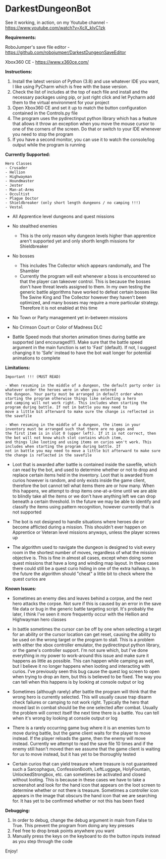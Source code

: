 # DarkestDungeonBot

See it working, in action, on my Youtube channel -
https://www.youtube.com/watch?v=XcX_klvC1zk

**Requirements:**

RoboJumper's save file editor - https://github.com/robojumper/DarkestDungeonSaveEditor

Xbox360 CE - https://www.x360ce.com/

**Instructions:**
1. Install the latest version of Python (3.8) and use whatever IDE you want, I like using PyCharm which is free with the base version.
2. Check the list of includes at the top of each file and install and the necessary packages using pip, or just right click and let Pycharm add them to the virtual environment for your project
3. Open Xbox360 CE and set it up to match the button configuration contained in the Controls.py file
4. The program uses the pydirectinput python library which has a feature that allows it throw an exception when you move the mouse cursor to one of the corners of the screen. Do that or switch to your IDE whenever you need to stop the program
5. If you have a second monitor, you can use it to watch the console/log output while the program is running

**Currently Supported:**

    Hero Classes
    - Crusader
    - Hellion
    - Highwayman
    - Houndmaster
    - Jester
    - Man-at-Arms
    - Occultist
    - Plague Doctor
    - Shieldbreaker (only short length dungeons / no camping !!!)
    - Vestal
    
 - All Apprentice level dungeons and quest missions
 - No stealthed enemies
    - This is the only reason why dungeon levels higher than apprentice aren't supported yet and only shorth length missions for Shieldbreaker
 - No bosses
    - This includes The Collector which appears randomally, and The Shambler
    - Currently the program will exit whenever a boss is encountered so that the player can takeover control. This is because the bosses don't have threat levels assigned to them. In my own testing the generic battle algorithms have worked to defeat certain bosses like The Swine King and The Collector however they haven't been optimized,        and many bosses may require a more particular strategy. Therefore it is not enabled at this time

- No Town or Party management yet in-between missions 

- No Crimson Court or Color of Madness DLC

- Battle Speed mods that shorten animation times during battle are supported (and encouraged!!!). Make sure that the battle speed argument in the main function is set to 'Fast' (default). If not, I suggest changing it to 'Safe' instead to have the bot wait longer for potential animations to complete 

**Limitations:**

    Important !!! (MUST READ)
    
    - When resuming in the middle of a dungeon, the default party order is whatever order the heroes were in when you entered 
    the dungeon. Your party must be arranged in default order when starting the program otherwise things like selecting a hero 
    and camping will not work right. This includes when starting the program during battle. If not in battle you may need to 
    move a little bit afterward to make sure the change is reflected in the savefile 
    
    - When resuming in the middle of a dungeon, the items in your inventory must be arranged such that there are no gaps and 
    the first item is in slot 0 (upper left). If it is not correct, then the bot will not know which slot contains which item, 
    and things like looting and using items on curios won't work. This includes when starting the program during battle. If 
    not in battle you may need to move a little bit afterward to make sure the change is reflected in the savefile

- Loot that is awarded after battle is contained inside the savefile, which can read by the bot, and used to determine whether or not to drop and replace certain items held in the inventory. Loot that is awarded from curios however is random, and only exists inside the game client, therefore the bot cannot tell what items there are or how many. When this happens, we attempt to drop items one-at-a-time until we are able to blindly take all the items or we don't have anything left we can drop beneath a certain threshold. In the future we may be able to identify and classify the items using pattern recognition, however currently that is not supported

- The bot is not designed to handle situations where heroes die or become afflicted during a mission. This shouldn't ever happen on Apprentice or Veteran level missions anyways, unless the player screws up

- The algorithm used to navigate the dungeon is designed to visit every room in the shortest number of moves, regardless of what the mission objective is. This is fine in almost all cases, except when doing some quest missions that have a long and winding map layout. In these cases there could still be a quest curio hiding in one of the extra hallways. In the future the algorithm should "cheat" a little bit to check where the quest curios are  

**Known Issues:**
- Sometimes an enemy dies and leaves behind a corpse, and the next hero attacks the corpse. Not sure if this is caused by an error in the save file data or bug in the generic battle targeting script. It's probably the later, I think I've seen it more frequently occur with the Hellion and Highwayman hero classes

- In battle sometimes the cursor can be off by one when selecting a target for an ability or the cursor location can get reset, causing the ability to be used on the wrong target or the program to stall. This is a problem with either the xbox controller emulator, the pydirectinput python library, or the game's controller support. I'm not sure which, but I've done everything in my power to work-around this issue and make sure it happens as little as possible. This can happen while camping as well, but I believe it no longer happens when looting and interacting with curios. I've previously seen this bug cause the quest log screen to open when trying to drop an item, but this is believed to be fixed. The way you can tell when this happens is by looking at console output or log

- Sometimes (although rarely) after battle the program will think that the wrong hero is currently selected. This will usually cause trap disarm check failures or camping to not work right. Typically the hero that moved last in combat should be the one selected after combat. Usually the problem will correct itself the next time there is a battle. You can tell when it's wrong by looking at console output or log

- There is a rarely occurring game bug where it is an enemies turn to move during battle, but the game client waits for the player to move instead. If the player reloads the game, then the enemy will move instead. Currently we attempt to read the save file 10 times and if the enemy still hasn't moved then we assume that the game client is waiting for us to move instead, but it has yet to be thoroughly tested

- Certain curios that can yield treasure where treasure is not guaranteed such a Sarcophagus, ConfessionBooth, LeftLuggage, HolyFountain, UnlockedStrongbox, etc. can sometimes be activated and closed without looting. This is because in these cases we have to take a screenshot and look for the hand icon that appears on the loot screen to determine whether or not there is treasure. Sometimes a controller icon appears in the image that obscurs the hand icon that we are searching for. It has yet to be confirmed whether or not this has been fixed 

**Debugging:**
1. In order to debug, change the debug argument in main from False to True. This prevent the program from doing any key presses
2. Feel free to drop break points anywhere you want
3. Manually press the keys on the keyboard to do the button inputs instead as you step through the code

Enjoy!
